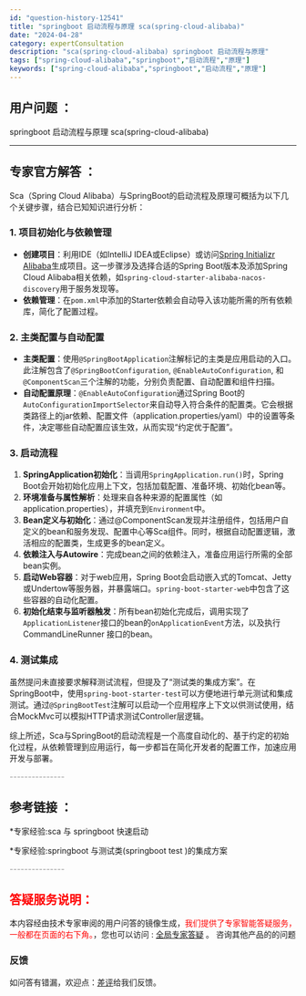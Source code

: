 ```yaml
---
id: "question-history-12541"
title: "springboot 启动流程与原理 sca(spring-cloud-alibaba)"
date: "2024-04-28"
category: expertConsultation
description: "sca(spring-cloud-alibaba) springboot 启动流程与原理"
tags: ["spring-cloud-alibaba","springboot","启动流程","原理"]
keywords: ["spring-cloud-alibaba","springboot","启动流程","原理"]
---
```


## 用户问题 ： 
 springboot 启动流程与原理 sca(spring-cloud-alibaba) 

---------------
## 专家官方解答 ：

Sca（Spring Cloud Alibaba）与SpringBoot的启动流程及原理可概括为以下几个关键步骤，结合已知知识进行分析：

### 1. 项目初始化与依赖管理
- **创建项目**：利用IDE（如IntelliJ IDEA或Eclipse）或访问[Spring Initializr Alibaba](https://start.aliyun.com)生成项目。这一步骤涉及选择合适的Spring Boot版本及添加Spring Cloud Alibaba相关依赖，如`spring-cloud-starter-alibaba-nacos-discovery`用于服务发现等。
- **依赖管理**：在`pom.xml`中添加的Starter依赖会自动导入该功能所需的所有依赖库，简化了配置过程。

### 2. 主类配置与自动配置
- **主类配置**：使用`@SpringBootApplication`注解标记的主类是应用启动的入口。此注解包含了`@SpringBootConfiguration`, `@EnableAutoConfiguration`, 和`@ComponentScan`三个注解的功能，分别负责配置、自动配置和组件扫描。
- **自动配置原理**：`@EnableAutoConfiguration`通过Spring Boot的`AutoConfigurationImportSelector`来自动导入符合条件的配置类。它会根据类路径上的jar依赖、配置文件（application.properties/yaml）中的设置等条件，决定哪些自动配置应该生效，从而实现“约定优于配置”。

### 3. 启动流程
1. **SpringApplication初始化**：当调用`SpringApplication.run()`时，Spring Boot会开始初始化应用上下文，包括加载配置、准备环境、初始化bean等。
2. **环境准备与属性解析**：处理来自各种来源的配置属性（如application.properties），并填充到`Environment`中。
3. **Bean定义与初始化**：通过@ComponentScan发现并注册组件，包括用户自定义的bean和服务发现、配置中心等Sca组件。同时，根据自动配置逻辑，激活相应的配置类，生成更多的bean定义。
4. **依赖注入与Autowire**：完成bean之间的依赖注入，准备应用运行所需的全部bean实例。
5. **启动Web容器**：对于web应用，Spring Boot会启动嵌入式的Tomcat、Jetty或Undertow等服务器，并暴露端口。`spring-boot-starter-web`中包含了这些容器的自动化配置。
6. **初始化结束与监听器触发**：所有bean初始化完成后，调用实现了`ApplicationListener`接口的bean的`onApplicationEvent`方法，以及执行 CommandLineRunner 接口的bean。

### 4. 测试集成
虽然提问未直接要求解释测试流程，但提及了“测试类的集成方案”。在SpringBoot中，使用`spring-boot-starter-test`可以方便地进行单元测试和集成测试。通过`@SpringBootTest`注解可以启动一个应用程序上下文以供测试使用，结合MockMvc可以模拟HTTP请求测试Controller层逻辑。

综上所述，Sca与SpringBoot的启动流程是一个高度自动化的、基于约定的初始化过程，从依赖管理到应用运行，每一步都旨在简化开发者的配置工作，加速应用开发与部署。


<font color="#949494">---------------</font> 


## 参考链接 ：

*专家经验:sca 与 springboot 快速启动 
 
 *专家经验:springboot 与测试类(springboot test )的集成方案 


 <font color="#949494">---------------</font> 
 


## <font color="#FF0000">答疑服务说明：</font> 

本内容经由技术专家审阅的用户问答的镜像生成，<font color="#FF0000">我们提供了专家智能答疑服务，一般都在页面的右下角。</font>，您也可以访问 : [全局专家答疑](https://opensource.alibaba.com/chatBot) 。 咨询其他产品的的问题

### 反馈
如问答有错漏，欢迎点：[差评](https://ai.nacos.io/user/feedbackByEnhancerGradePOJOID?enhancerGradePOJOId=12634)给我们反馈。

